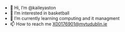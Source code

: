 - 👋 Hi, I’m @kaileyaston
- 👀 I’m interested in basketball
- 🌱 I’m currently learning computing and it managment 
- 📫 How to reach me X00176901@mytudublin.ie

<!---
kaileyaston/kaileyaston is a ✨ special ✨ repository because its `README.md` (this file) appears on your GitHub profile.
You can click the Preview link to take a look at your changes.
--->
